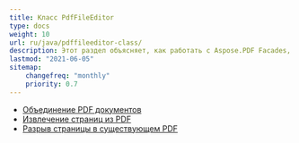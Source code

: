 ```yaml
---
title: Класс PdfFileEditor
type: docs
weight: 10
url: ru/java/pdffileeditor-class/
description: Этот раздел объясняет, как работать с Aspose.PDF Facades, используя класс PdfFileEditor.
lastmod: "2021-06-05"
sitemap:
    changefreq: "monthly"
    priority: 0.7
---
```


- [Объединение PDF документов](/pdf/java/concatenate-pdf-documents/)
- [Извлечение страниц из PDF](/pdf/java/extract-pdf-pages/)
- [Разрыв страницы в существующем PDF](/pdf/java/page-break-in-existing-pdf/)